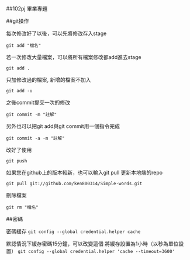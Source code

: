 ##102pj
畢業專題


##git操作

每次修改好了以後，可以先將修改存入stage

`git add "檔名"`

若一次修改大量檔案，可以將所有檔案修改都add進去stage

`git add .`

只加修改過的檔案, 新增的檔案不加入

`git add -u`

之後commit提交一次的修改

`git commit -m "註解"`

另外也可以把git add與git commit用一個指令完成

`git commit -a -m "註解"`

改好了使用

`git push`

如果您在github上的版本較新，也可以輸入git pull
更新本地端的repo

`git pull git://github.com/ken800314/Simple-words.git`

刪除檔案

`git rm "檔名"`



##密碼

密碼緩存
`git config --global credential.helper cache`

默認情況下緩存密碼15分鐘，可以改變這個
將緩存設置為1小時（以秒為單位設置）
`git config --global credential.helper 'cache --timeout=3600'`
